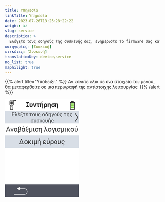```yaml
---
title: Υπηρεσία
linkTitle: Υπηρεσία
date: 2023-07-26T13:25:28+22:22
weight: 32
slug: service
description: >
  Ελέγξτε τους οδηγούς της συσκευής σας, ενημερώστε το firmware σας και εκτελέστε έναν έλεγχο εμβέλειας
κατηγορίες: [Συσκευή]
ετικέτες: [Συσκευή]
translationKey: device/service
no_list: true
maphilight: true
---
```

{{% alert title="Υπόδειξη" %}}
Αν κάνετε κλικ σε ένα στοιχείο του μενού, θα μεταφερθείτε σε μια περιγραφή της αντίστοιχης λειτουργίας.
{{% /alert %}}

<img src="menu.png" alt="VitalControl Υπηρεσία" title="Υπηρεσία" usemap="#workmap" class="maphilight" />

<map name="workmap">
  <area shape="rect" coords="2,42,238,82" alt="Έλεγχος οδηγών συσκευής" title="Οι οδηγίες για τον έλεγχο των οδηγών της συσκευής σας βρίσκονται εδώ&#10;Κλικ ποντικιού: άνοιγμα τεκμηρίωσης" href="/el/docs/diagnosis/hardware/">
  <area shape="rect" coords="2,82,238,122" alt="Ενημέρωση firmware" title="Οι οδηγίες για την ενημέρωση του firmware βρίσκονται εδώ&#10;Κλικ ποντικιού: άνοιγμα τεκμηρίωσης" href="/el/docs/firmware/update/">
  <area shape="rect" coords="2,122,238,162" alt="Δοκιμή εμβέλειας" title="Οι οδηγίες για τη διεξαγωγή δοκιμής εμβέλειας βρίσκονται εδώ&#10;Κλικ ποντικιού: άνοιγμα τεκμηρίωσης" href="/el/docs/diagnosis/rfid-scan/">

  <area shape="rect" coords="2,282,120,319" alt="Πίσω" title="Πήδημα πίσω επίπεδο&#10;Κλικ ποντικιού: άνοιγμα τεκμηρίωσης" href="/el/docs/device/">
</map>
